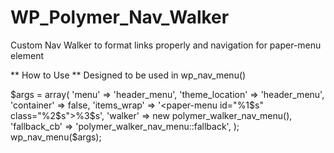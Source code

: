 # WP_Polymer_Nav_Walker
Custom Nav Walker to format links properly and navigation for paper-menu element

** How to Use **
Designed to be used in wp_nav_menu()

$args = array(
    'menu'  => 'header_menu',
    'theme_location'  => 'header_menu',
    'container'         => false,
    'items_wrap'      => '<paper-menu id="%1$s" class="%2$s">%3$s</paper-menu>',
    'walker'          => new polymer_walker_nav_menu(),
    'fallback_cb'     => 'polymer_walker_nav_menu::fallback',
  );
  wp_nav_menu($args);
